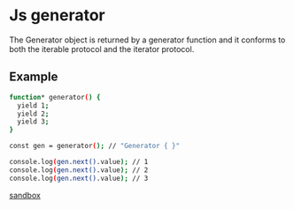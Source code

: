 # Js generator
The Generator object is returned by a generator function and it conforms to both the iterable protocol and the iterator protocol.



## Example
```sh
function* generator() {
  yield 1;
  yield 2;
  yield 3;
}

const gen = generator(); // "Generator { }"

console.log(gen.next().value); // 1
console.log(gen.next().value); // 2
console.log(gen.next().value); // 3
```

[sandbox](https://nodejs.org/) 